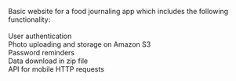 Basic website for a food journaling app which includes the following functionality:
<br>
<br>
User authentication 
<br>
Photo uploading and storage on Amazon S3 
<br>
Password reminders
<br>
Data download in zip file
<br>
API for mobile HTTP requests
